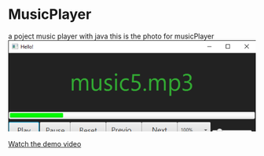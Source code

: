 # MusicPlayer
a poject music player with java 
this is the photo for musicPlayer 
![Screenshot](sources/photo_music.png)

[Watch the demo video](sources/video_music.mp4)

